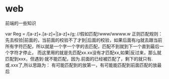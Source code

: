 # web
前端的一些知识

var Reg = /[a-z]+\.[a-z]+|[a-z]+/g;  //假如匹配/www/wwww.w 正则匹配规则：先去校验|前面的，当前面的校验不了才到|后面的校验，如果后面有/g就去跟当前所有字符匹配，所以就是一个字一个字的去匹配，匹配不到就到下一个直到最后一个字符才停止， 而这里用的就是先匹配xx.xx没有才匹配xx,如果|反过来，那么就匹配到xxx，但遇到·就不能匹配，因为.前面的已经被匹配了，剩下的就只有.或.xxx了,所以思路为： 有可能匹配到的放第一，有可能能匹配到前面匹配的放最后
